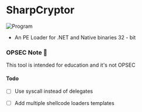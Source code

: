 # SharpCryptor
![Program](https://i.imgur.com/YAbJFs8.png)
- An PE Loader for .NET and Native binaries 32 - bit
### OPSEC Note 🚩
This tool is intended for education and it's not OPSEC
#### Todo 
- [ ] Use syscall instead of delegates 
- [ ] Add multiple shellcode loaders templates

